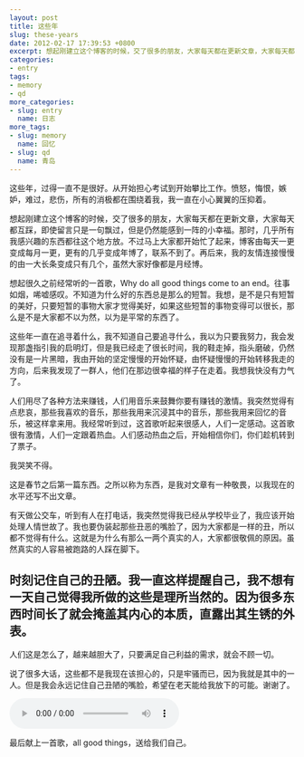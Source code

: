 ```yaml
---
layout: post
title: 这些年
slug: these-years
date: 2012-02-17 17:39:53 +0800
excerpt: 想起刚建立这个博客的时候，交了很多的朋友，大家每天都在更新文章，大家每天都互踩，即使留言只是一句飘过，但是仍然能感到一阵的小幸福。那时，几乎所有我感兴趣的东西都往这个地方放。不过马上大家都开始忙了起来，博客由每天一更变成每月一更，更有的几乎变成年博了，联系不到了。再后来，我的友情连接慢慢的由一大长条变成只有几个，虽然大家好像都是月经博。
categories:
- entry
tags:
- memory
- qd
more_categories:
- slug: entry
  name: 日志
more_tags:
- slug: memory
  name: 回忆
- slug: qd
  name: 青岛
---
```


这些年，过得一直不是很好。从开始担心考试到开始攀比工作。愤怒，悔恨，嫉妒，难过，悲伤，所有的消极都在围绕着我，我一直在小心翼翼的压抑着。

想起刚建立这个博客的时候，交了很多的朋友，大家每天都在更新文章，大家每天都互踩，即使留言只是一句飘过，但是仍然能感到一阵的小幸福。那时，几乎所有我感兴趣的东西都往这个地方放。不过马上大家都开始忙了起来，博客由每天一更变成每月一更，更有的几乎变成年博了，联系不到了。再后来，我的友情连接慢慢的由一大长条变成只有几个，虽然大家好像都是月经博。

想起很久之前经常听的一首歌，Why do all good things come to an end。往事如烟，唏嘘感叹。不知道为什么好的东西总是那么的短暂。我想，是不是只有短暂的美好，只要短暂的事物大家才觉得美好，如果这些短暂的事物变得可以很长，那么是不是大家都不以为然，以为是平常的东西了。


这些年一直在追寻着什么，我不知道自己要追寻什么，我以为只要我努力，我会发现那盏指引我的启明灯，但是我已经走了很长时间，我的鞋走掉，指头磨破，仍然没有是一片黑暗，我由开始的坚定慢慢的开始怀疑，由怀疑慢慢的开始转移我走的方向，后来我发现了一群人，他们在那边很幸福的样子在走着。我想我快没有力气了。

人们用尽了各种方法来赚钱，人们用音乐来鼓舞你要有赚钱的激情。我突然觉得有点悲哀，那些我喜欢的音乐，那些我用来沉浸其中的音乐，那些我用来回忆的音乐，被这样拿来用。我经常听到过，这首歌听起来很感人，人们一定感动。这首歌很有激情，人们一定跟着热血。人们感动热血之后，开始相信你们，你们趁机转到了票子。

我哭笑不得。

这是春节之后第一篇东西。之所以称为东西，是我对文章有一种敬畏，以我现在的水平还写不出文章。

有天做公交车，听到有人在打电话，我突然觉得我已经从学校毕业了，我应该开始处理人情世故了。我也要伪装起那些丑恶的嘴脸了，因为大家都是一样的丑，所以都不觉得有什么。这就是为什么有那么一两个真实的人，大家都很敬佩的原因。虽然真实的人容易被跑路的人踩在脚下。

## 时刻记住自己的丑陋。我一直这样提醒自己，我不想有一天自己觉得我所做的这些是理所当然的。因为很多东西时间长了就会掩盖其内心的本质，直露出其生锈的外表。

人们这是怎么了，越来越胆大了，只要满足自己利益的需求，就会不顾一切。

说了很多大话，这些都不是我现在该担心的，只是牢骚而已，因为我就是其中的一人。但是我会永远记住自己丑陋的嘴脸，希望在老天能给我放下的可能。谢谢了。

<audio controls="controls">
	<source src="{{ site.path.uploads }}2012/02/17/these-years/All-Good-Things.mp3" type="audio/mpeg" />
	Your browser does not support the audio element.
</audio>

最后献上一首歌，all good things，送给我们自己。
